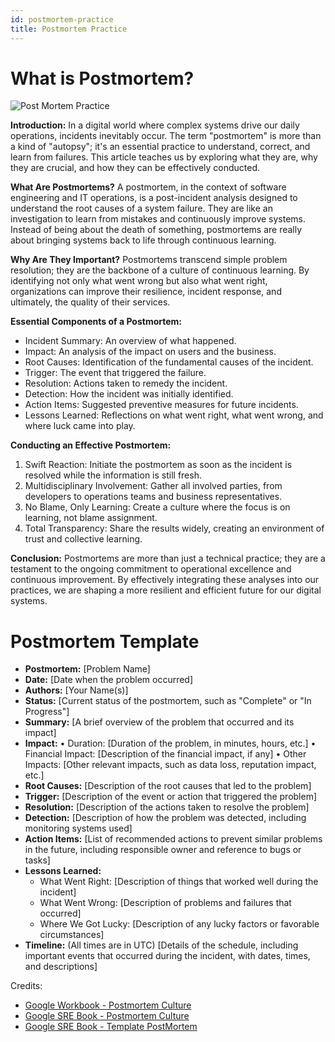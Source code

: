 ```yaml
---
id: postmortem-practice
title: Postmortem Practice
---
```


# What is Postmortem?

![Post Mortem Practice](/img/docs/best-practices/postmortem-practice.png)

**Introduction:**
In a digital world where complex systems drive our daily operations, incidents inevitably occur. The term "postmortem" is more than a kind of "autopsy"; it's an essential practice to understand, correct, and learn from failures. This article teaches us by exploring what they are, why they are crucial, and how they can be effectively conducted.

**What Are Postmortems?**
A postmortem, in the context of software engineering and IT operations, is a post-incident analysis designed to understand the root causes of a system failure. They are like an investigation to learn from mistakes and continuously improve systems. Instead of being about the death of something, postmortems are really about bringing systems back to life through continuous learning.

**Why Are They Important?**
Postmortems transcend simple problem resolution; they are the backbone of a culture of continuous learning. By identifying not only what went wrong but also what went right, organizations can improve their resilience, incident response, and ultimately, the quality of their services.

**Essential Components of a Postmortem:**
- Incident Summary: An overview of what happened.
- Impact: An analysis of the impact on users and the business.
- Root Causes: Identification of the fundamental causes of the incident.
- Trigger: The event that triggered the failure.
- Resolution: Actions taken to remedy the incident.
- Detection: How the incident was initially identified.
- Action Items: Suggested preventive measures for future incidents.
- Lessons Learned: Reflections on what went right, what went wrong, and where luck came into play.

**Conducting an Effective Postmortem:**
1. Swift Reaction: Initiate the postmortem as soon as the incident is resolved while the information is still fresh.
2. Multidisciplinary Involvement: Gather all involved parties, from developers to operations teams and business representatives.
3. No Blame, Only Learning: Create a culture where the focus is on learning, not blame assignment.
4. Total Transparency: Share the results widely, creating an environment of trust and collective learning.

**Conclusion:**
Postmortems are more than just a technical practice; they are a testament to the ongoing commitment to operational excellence and continuous improvement. By effectively integrating these analyses into our practices, we are shaping a more resilient and efficient future for our digital systems.


# Postmortem Template

- **Postmortem:** [Problem Name]
- **Date:** [Date when the problem occurred]
- **Authors:** [Your Name(s)]
- **Status:** [Current status of the postmortem, such as "Complete" or "In Progress"]
- **Summary:** [A brief overview of the problem that occurred and its impact]
- **Impact:**
    • Duration: [Duration of the problem, in minutes, hours, etc.]
    • Financial Impact: [Description of the financial impact, if any]
    • Other Impacts: [Other relevant impacts, such as data loss, reputation impact, etc.]
- **Root Causes:** [Description of the root causes that led to the problem]
- **Trigger:** [Description of the event or action that triggered the problem]
- **Resolution:** [Description of the actions taken to resolve the problem]
- **Detection:** [Description of how the problem was detected, including monitoring systems used]
- **Action Items:** [List of recommended actions to prevent similar problems in the future, including responsible owner and reference to bugs or tasks]
- **Lessons Learned:**
    - What Went Right: [Description of things that worked well during the incident]
    - What Went Wrong: [Description of problems and failures that occurred]
    - Where We Got Lucky: [Description of any lucky factors or favorable circumstances]
- **Timeline:** (All times are in UTC) [Details of the schedule, including important events that occurred during the incident, with dates, times, and descriptions]


Credits:
- [Google Workbook - Postmortem Culture](https://sre.google/workbook/postmortem-culture/)
- [Google SRE Book - Postmortem Culture](https://sre.google/sre-book/postmortem-culture/)
- [Google SRE Book - Template PostMortem](https://sre.google/sre-book/example-postmortem/)